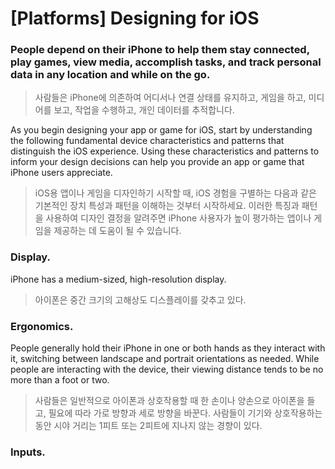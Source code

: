 # **[Platforms] Designing for iOS**

### **People depend on their iPhone to help them stay connected, play games, view media, accomplish tasks, and track personal data in any location and while on the go.**
> 사람들은 iPhone에 의존하여 어디서나 연결 상태를 유지하고, 게임을 하고, 미디어를 보고, 작업을 수행하고, 개인 데이터를 추적합니다.
>




As you begin designing your app or game for iOS, start by understanding the following fundamental device characteristics and patterns that distinguish the iOS experience. Using these characteristics and patterns to inform your design decisions can help you provide an app or game that iPhone users appreciate.
> iOS용 앱이나 게임을 디자인하기 시작할 때, iOS 경험을 구별하는 다음과 같은 기본적인 장치 특성과 패턴을 이해하는 것부터 시작하세요. 이러한 특징과 패턴을 사용하여 디자인 결정을 알려주면 iPhone 사용자가 높이 평가하는 앱이나 게임을 제공하는 데 도움이 될 수 있습니다.
>




### **Display.**

iPhone has a medium-sized, high-resolution display.
> 아이폰은 중간 크기의 고해상도 디스플레이를 갖추고 있다.
>




### **Ergonomics.**

People generally hold their iPhone in one or both hands as they interact with it, switching between landscape and portrait orientations as needed. While people are interacting with the device, their viewing distance tends to be no more than a foot or two.
> 사람들은 일반적으로 아이폰과 상호작용할 때 한 손이나 양손으로 아이폰을 들고, 필요에 따라 가로 방향과 세로 방향을 바꾼다. 사람들이 기기와 상호작용하는 동안 시야 거리는 1피트 또는 2피트에 지나지 않는 경향이 있다.
>




### **Inputs.**

